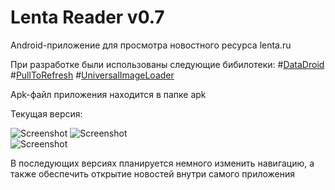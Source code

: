 ﻿Lenta Reader v0.7
============

Android-приложение для просмотра новостного ресурса lenta.ru

При разработке были использованы следующие бибилотеки:
#[DataDroid](https://github.com/foxykeep/DataDroid)
#[PullToRefresh](https://github.com/chrisbanes/Android-PullToRefresh)
#[UniversalImageLoader](https://github.com/nostra13/Android-Universal-Image-Loader)

Apk-файл приложения находится в папке apk

Текущая версия:

![Screenshot](https://github.com/GGSysoev/LentaReader/blob/master/screen0.jpg)
![Screenshot](https://github.com/GGSysoev/LentaReader/blob/master/screen1.jpg)<br>
![Screenshot](https://github.com/GGSysoev/LentaReader/blob/master/screen2.jpg)

В последующих версиях планируется немного изменить навигацию, а также обеспечить открытие новостей внутри самого приложения

